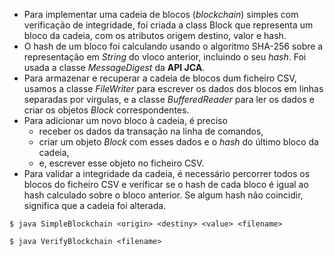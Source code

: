  - Para implementar uma cadeia de blocos (*blockchain*) simples com verificação de integridade, foi criada a class Block que representa um bloco da cadeia, com os atributos origem destino, valor e hash.
 - O hash de um bloco foi calculando usando o algoritmo SHA-256 sobre a representação em *String* do vloco anterior, incluindo o seu *hash*. Foi usada a classe *MessageDigest* da **API JCA**.
 - Para armazenar e recuperar a cadeia de blocos dum ficheiro CSV, usamos a classe *FileWriter* para escrever os dados dos blocos em linhas separadas por vírgulas, e a classe *BufferedReader* para ler os dados e criar os objetos *Block* correspondentes.
  - Para adicionar um novo bloco à cadeia, é preciso 
    - receber os dados da transação na linha de comandos, 
    - criar um objeto *Block* com esses dados e o *hash* do último bloco da cadeia, 
    - e, escrever esse objeto no ficheiro CSV.
 - Para validar a integridade da cadeia, é necessário percorrer todos os blocos do ficheiro CSV e verificar se o hash de cada bloco é igual ao hash calculado sobre o bloco anterior. Se algum hash não coincidir, significa que a cadeia foi alterada. 


```terminal
$ java SimpleBlockchain <origin> <destiny> <value> <filename>
```

```terminal
$ java VerifyBlockchain <filename>
```